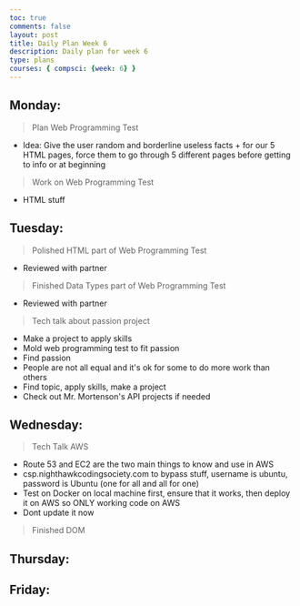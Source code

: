 ```yaml
---
toc: true
comments: false
layout: post
title: Daily Plan Week 6
description: Daily plan for week 6
type: plans
courses: { compsci: {week: 6} }
---
```


## Monday:
> Plan Web Programming Test
- Idea: Give the user random and borderline useless facts + for our 5 HTML pages, force them to go through 5 different pages before getting to info or at beginning

> Work on Web Programming Test
- HTML stuff

## Tuesday:
> Polished HTML part of Web Programming Test
- Reviewed with partner

> Finished Data Types part of Web Programming Test
- Reviewed with partner

> Tech talk about passion project
- Make a project to apply skills
- Mold web programming test to fit passion
- Find passion
- People are not all equal and it's ok for some to do more work than others
- Find topic, apply skills, make a project
- Check out Mr. Mortenson's API projects if needed

## Wednesday:
> Tech Talk AWS
- Route 53 and EC2 are the two main things to know and use in AWS
- csp.nighthawkcodingsociety.com to bypass stuff, username is ubuntu, password is Ubuntu (one for all and all for one)
- Test on Docker on local machine first, ensure that it works, then deploy it on AWS so ONLY working code on AWS
- Dont update it now

> Finished DOM

## Thursday:
> 

## Friday:
> 
